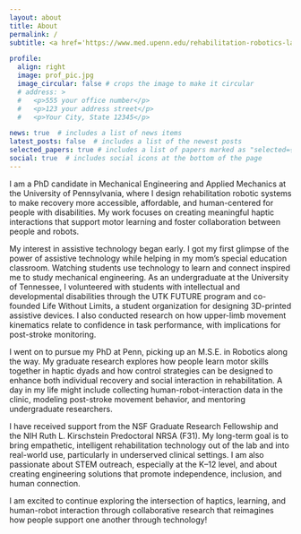 ```yaml
---
layout: about
title: About
permalink: /
subtitle: <a href='https://www.med.upenn.edu/rehabilitation-robotics-lab/'>Rehabilitation Robotics Lab</a> | GRASP Lab | University of Pennsylvania

profile:
  align: right
  image: prof_pic.jpg
  image_circular: false # crops the image to make it circular
  # address: >
  #   <p>555 your office number</p>
  #   <p>123 your address street</p>
  #   <p>Your City, State 12345</p>

news: true  # includes a list of news items
latest_posts: false  # includes a list of the newest posts
selected_papers: true # includes a list of papers marked as "selected={true}"
social: true  # includes social icons at the bottom of the page
---
```


<!-- I am a PhD candidate in mechanical engineering and applied mechanics at the University of Pennsylvania. I received my B.S. degree in mechanical engineering from the University of Tennessee and my M.S.E in robotics from the University of Pennsylvania. I have been awarded a NSF Graduate Research Fellowship and the NIH Ruth L. Kirschstein Predoctoral Individual National Research Service Award. I am passionate about developing affordable rehabilitation robotic systems that improve quality of life for individuals with disabilities. My undergraduate research focused on relating kinematic data of upper-extremity reaching to task-specific confidence with implications on post-stroke patient monitoring through wearable sensors. My PhD work is focused on creating meaningful haptic interactions for post-stroke individuals using rehabilitation robots. To achieve this goal, I am studying how humans in a robot-based haptic dyad jointly learn motor tasks and leveraging novel control techniques to improve human-robot-human and human-robot interaction in the rehabilitation setting. My research interests include haptics, controls, human-robot interaction, and rehabilitation robotics. -->

I am a PhD candidate in Mechanical Engineering and Applied Mechanics at the University of Pennsylvania, where I design rehabilitation robotic systems to make recovery more accessible, affordable, and human-centered for people with disabilities. My work focuses on creating meaningful haptic interactions that support motor learning and foster collaboration between people and robots.

My interest in assistive technology began early. I got my first glimpse of the power of assistive technology while helping in my mom’s special education classroom. Watching students use technology to learn and connect inspired me to study mechanical engineering. As an undergraduate at the University of Tennessee, I volunteered with students with intellectual and developmental disabilities through the UTK FUTURE program and co-founded Life Without Limits, a student organization for designing 3D-printed assistive devices. I also conducted research on how upper-limb movement kinematics relate to confidence in task performance, with implications for post-stroke monitoring.

I went on to pursue my PhD at Penn, picking up an M.S.E. in Robotics along the way. My graduate research explores how people learn motor skills together in haptic dyads and how control strategies can be designed to enhance both individual recovery and social interaction in rehabilitation. A day in my life might include collecting human-robot-interaction data in the clinic, modeling post-stroke movement behavior, and mentoring undergraduate researchers.

I have received support from the NSF Graduate Research Fellowship and the NIH Ruth L. Kirschstein Predoctoral NRSA (F31). My long-term goal is to bring empathetic, intelligent rehabilitation technology out of the lab and into real-world use, particularly in underserved clinical settings. I am also passionate about STEM outreach, especially at the K–12 level, and about creating engineering solutions that promote independence, inclusion, and human connection.

I am excited to continue exploring the intersection of haptics, learning, and human-robot interaction through collaborative research that reimagines how people support one another through technology!

<!-- Write your biography here. Tell the world about yourself. Link to your favorite [subreddit](http://reddit.com). You can put a picture in, too. The code is already in, just name your picture `prof_pic.jpg` and put it in the `img/` folder. -->

<!-- Put your address / P.O. box / other info right below your picture. You can also disable any of these elements by editing `profile` property of the YAML header of your `_pages/about.md`. Edit `_bibliography/papers.bib` and Jekyll will render your [publications page](/al-folio/publications/) automatically. -->

<!-- Link to your social media connections, too. This theme is set up to use [Font Awesome icons](http://fortawesome.github.io/Font-Awesome/) and [Academicons](https://jpswalsh.github.io/academicons/), like the ones below. Add your Facebook, Twitter, LinkedIn, Google Scholar, or just disable all of them. -->
